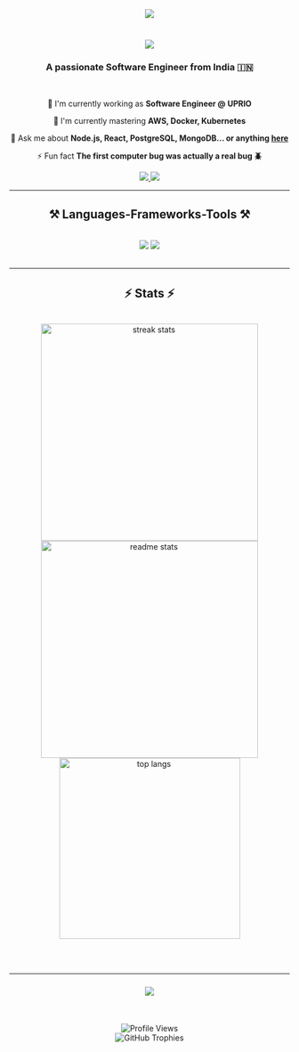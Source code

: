 
<!-- Dynamic Quotes -->
<!--
<div align="center">
  <img src="https://quotes-github-readme.vercel.app/api?type=horizontal&theme=radical" />
</div>
-->

<div align="center">
    <img src="https://quotes-github-readme.vercel.app/api?type=horizontal&theme=tokyonight&animation=grow_out_in" />
</div>

<h1 align="center">
    <img src="https://readme-typing-svg.herokuapp.com/?font=Righteous&size=35&center=true&vCenter=true&width=500&height=70&duration=4000&lines=Hi+There!+👋;+I'm+Ragul+Palanisamy!;" />
</h1>

<h3 align="center">A passionate Software Engineer from India 🇮🇳</h3>

<br/>

<div align="center">
 
 🔭 I'm currently working as **Software Engineer @ UPRIO**
 
 🌱 I'm currently mastering **AWS, Docker, Kubernetes**

 💬 Ask me about **Node.js, React, PostgreSQL, MongoDB... or anything [here](https://github.com/ragulpalanisamy/ragulpalanisamy/issues)**

 ⚡ Fun fact **The first computer bug was actually a real bug 🪲**
 
 </div>
 
<div align="center"> 
 <a href="mailto:ragulpalanisamy1001@gmail.com?subject=Hello%20from%20GitHub!&body=Hi%20Ragul,%20I%20saw%20your%20GitHub%20profile...">
    <img src="https://img.shields.io/badge/Gmail-D14836?style=for-the-badge&logo=gmail&logoColor=white" />
</a>
  <a href="https://linkedin.com/in/ragul-palanisamy-139346194" target="_blank">
    <img src="https://img.shields.io/badge/LinkedIn-0077B5?style=for-the-badge&logo=linkedin&logoColor=white" />
  </a>
<!--   <a href="https://ragulpalanisamy.github.io" target="_blank">
     <img src="https://img.shields.io/badge/Portfolio-FF5722?style=for-the-badge&logo=todoist&logoColor=white" /> 
  </a> -->
</div>

 <hr/>
 
<h2 align="center">⚒️ Languages-Frameworks-Tools ⚒️</h2>
<br/>
<div align="center">
    <img src="https://skillicons.dev/icons?i=react,bootstrap,mui,html,css,vscode,github,figma,tailwind,git" />
    <img src="https://skillicons.dev/icons?i=nodejs,python,javascript,typescript,express,firebase,mongodb,nextjs,mysql,postgresql" /><br>
</div>

<br/>
<hr/>

<h2 align="center">⚡ Stats ⚡</h2>
<br>
<div align=center>
  <img width=390 src="https://github-readme-streak-stats-salesp07.vercel.app/?user=ragulpalanisamy&count_private=true&theme=react&border_radius=10" alt="streak stats"/>
  <img width=390 src="https://github-readme-stats-salesp07.vercel.app/api?username=ragulpalanisamy&count_private=true&show_icons=true&theme=react&rank_icon=github&border_radius=10" alt="readme stats" />
  <br/>
  <img width=325 align="center" src="https://github-readme-stats-salesp07.vercel.app/api/top-langs/?username=ragulpalanisamy&hide=HTML&langs_count=8&layout=compact&theme=react&border_radius=10&size_weight=0.5&count_weight=0.5&exclude_repo=github-readme-stats" alt="top langs" />
</div>

<br/><br/>

<hr/>

<h3 align="center">
    <img src="https://readme-typing-svg.herokuapp.com/?font=Righteous&size=25&center=true&vCenter=true&width=500&height=70&duration=4000&lines=Thanks+for+visiting!+✌️;+Shoot+me+a+message+on+Linkedin!;I'm+always+down+to+collab+:)">
</h3>

<br/>

<!--<div align="center">
<a href='https://ko-fi.com/ragulpalanisamy' target='_blank'><img height='64' style='border:0px;height:64px;' src='https://storage.ko-fi.com/cdn/kofi1.png?v=3' border='0' alt='Buy Me a Coffee at ko-fi.com' /></a>
</div> -->

<br/>

<!-- Profile Views Counter -->
<div align="center">
    <img src="https://komarev.com/ghpvc/?username=ragulpalanisamy&style=for-the-badge&color=brightgreen" alt="Profile Views">
</div>

<!-- GitHub Trophies -->
<div align="center">
    <img src="https://github-profile-trophy.vercel.app/?username=ragulpalanisamy&theme=darkhub&no-frame=true&no-bg=false&margin-w=4" alt="GitHub Trophies">
</div>
